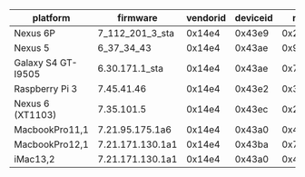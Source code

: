 platform           | firmware         | vendorid | deviceid | radiorev   | chipnum | chiprev | chippackage | corerev | boardid | boardvendor | boardrev | driverrev | ucoderev  | bus | phytype | phyrev | anarev | nvramrev
------------------ | ---------------- | -------- | -------- | ---------- | ------- | ------- | ----------- | ------- | ------- | ----------- | -------- | --------- | --------- | --- | ------- | ------ | ------ | --------
Nexus 6P           | 7_112_201_3_sta  |   0x14e4 |   0x43e9 |   0x2e2069 |  0x4358 |     0x3 |         0x2 |    0x30 |   0x7a1 |      0x14e4 |     P100 | 0x770c903 | 0x3c3013d | 0x0 |     0xb |   0x11 |    0x0 |   500210
Nexus 5            | 6_37_34_43       |   0x14e4 |   0x43ae | 0x92069000 |  0x4339 |     0x1 |         0x2 |    0x2e |   0x6b6 |      0x14e4 |     P106 | 0x625222b | 0x3570411 | 0x0 |     0xb |    0x6 |    0x0 |        0
Galaxy S4 GT-I9505 | 6.30.171.1_sta	  |   0x14e4 |   0x43ae | 0x72069000 |  0x4335 |     0x1 |         0x0 |    0x2c |   0x64b |      0x14e4 |     P500 |   0x61eab | 0x32801b3 | 0x0 |     0xb |    0x5 |    0x0 |      0x0
Raspberry Pi 3     | 7.45.41.46       |   0x14e4 |   0x43e2 |   0x3da000 |  0xa9a6 |     0x1 |         0x4 |    0x27 |   0x726 |      0x14e4 |     P101 | 0x72d292e | 0x413080c | 0x0 |     0xc |    0x0 |    0x0 |      0x0
Nexus 6 (XT1103)   | 7.35.101.5       |   0x14e4 |   0x43ec |   0x292069 |  0x4356 |     0x2 |         0x2 |    0x30 |   0x732 |      0x14e4 |     P101 | 0x7236505 | 0x3c3013c | 0x0 |     0xb |   0x11 |    0x0 |  0x5b2b4
MacbookPro11,1     | 7.21.95.175.1a6  |   0x14e4 |   0x43a0 |    0x42069 |  0x4360 |     0x3 |         0x0 |    0x2a |   0x112 |      0x106b |     A420 | 0x7155faf | 0x3a9d897 | 0x1 |     0xb |    0x1 |    0x0 |        0
MacbookPro12,1     | 7.21.171.130.1a1 |   0x14e4 |   0x43ba |    0x72069 |  0xaa52 |     0x1 |         0x0 |    0x31 |   0x133 |      0x106b |     P318 | 0x715ab82 | 0x3a9cd71 | 0x1 |     0xb |   0x12 |    0x0 |        0
iMac13,2           | 7.21.171.130.1a1 |   0x14e4 |   0x43a0 |    0x42069 |  0x4360 |     0x3 |         0x0 |    0x2a |   0x135 |      0x106b |     A405 | 0x715ab82 | 0x3a9cd71 | 0x1 |     0xb |    0x1 |    0x0 |        0
